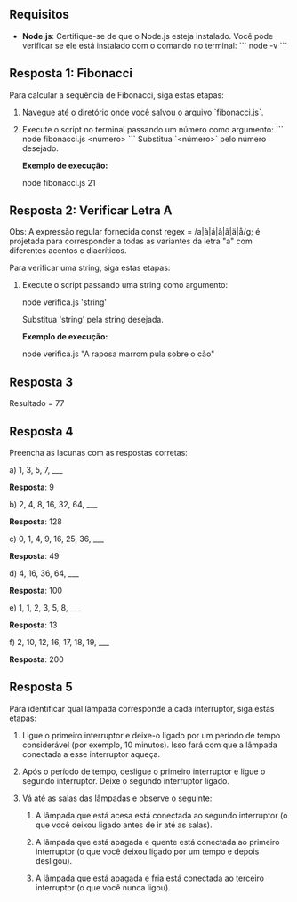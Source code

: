 ## Requisitos

- **Node.js**: Certifique-se de que o Node.js esteja instalado. Você pode verificar se ele está instalado com o comando no terminal:
  \`\`\`
  node -v
  \`\`\`

## Resposta 1: Fibonacci

Para calcular a sequência de Fibonacci, siga estas etapas:

1. Navegue até o diretório onde você salvou o arquivo \`fibonacci.js\`.
2. Execute o script no terminal passando um número como argumento:
   \`\`\`
   node fibonacci.js <número>
   \`\`\`
   Substitua \`<número>\` pelo número desejado.

   **Exemplo de execução:**
   
   node fibonacci.js 21
   

## Resposta 2: Verificar Letra A

Obs: A expressão regular fornecida const regex = /a|à|á|â|ã|ä|å/g; é projetada para corresponder a todas as variantes da letra "a" com diferentes acentos e diacríticos.

Para verificar uma string, siga estas etapas:

1. Execute o script passando uma string como argumento:
   
   node verifica.js 'string'
   
   Substitua 'string' pela string desejada.

   **Exemplo de execução:**
   
   node verifica.js "A raposa marrom pula sobre o cão"
   

## Resposta 3

Resultado = 77

## Resposta 4

Preencha as lacunas com as respostas corretas:

a) 1, 3, 5, 7, \_\_\_

   **Resposta**: 9

b) 2, 4, 8, 16, 32, 64, \_\_\_

   **Resposta**: 128

c) 0, 1, 4, 9, 16, 25, 36, \_\_\_

   **Resposta**: 49

d) 4, 16, 36, 64, \_\_\_

   **Resposta**: 100

e) 1, 1, 2, 3, 5, 8, \_\_\_

   **Resposta**: 13

f) 2, 10, 12, 16, 17, 18, 19, \_\_\_

   **Resposta**: 200

## Resposta 5

Para identificar qual lâmpada corresponde a cada interruptor, siga estas etapas:

1. Ligue o primeiro interruptor e deixe-o ligado por um período de tempo considerável (por exemplo, 10 minutos). Isso fará com que a lâmpada conectada a esse interruptor aqueça.

2. Após o período de tempo, desligue o primeiro interruptor e ligue o segundo interruptor. Deixe o segundo interruptor ligado.

3. Vá até as salas das lâmpadas e observe o seguinte:

   1. A lâmpada que está acesa está conectada ao segundo interruptor (o que você deixou ligado antes de ir até as salas).

   2. A lâmpada que está apagada e quente está conectada ao primeiro interruptor (o que você deixou ligado por um tempo e depois desligou).

   3. A lâmpada que está apagada e fria está conectada ao terceiro interruptor (o que você nunca ligou).
